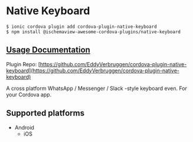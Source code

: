 # Native Keyboard

```
$ ionic cordova plugin add cordova-plugin-native-keyboard
$ npm install @ischemaview-awesome-cordova-plugins/native-keyboard
```

## [Usage Documentation](https://danielsogl.gitbook.io/awesome-cordova-plugins/plugins/native-keyboard/)

Plugin Repo: [https://github.com/EddyVerbruggen/cordova-plugin-native-keyboard](https://github.com/EddyVerbruggen/cordova-plugin-native-keyboard)

A cross platform WhatsApp / Messenger / Slack -style keyboard even. For your Cordova app.

## Supported platforms

- Android
  - iOS
  


